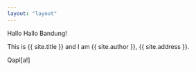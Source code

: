 ```yaml
---
layout: "layout"
---
```


Hallo Hallo Bandung!

This is {{ site.title }} and I am {{ site.author }}, {{ site.address }}.

Qapl[a!]
